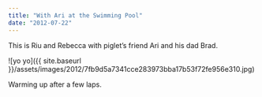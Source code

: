 ```yaml
---
title: "With Ari at the Swimming Pool"
date: "2012-07-22"
---
```


This is Riu and Rebecca with piglet’s friend Ari and his dad Brad.

![yo yo]({{ site.baseurl }}/assets/images/2012/7fb9d5a7341cce283973bba17b53f72fe956e310.jpg)

Warming up after a few laps.
